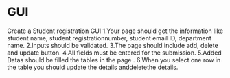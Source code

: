 # GUI
Create a Student registration GUI
1.Your page should get the information like student name, student registrationnumber, student email ID, department name. 
2.Inputs should be validated. 3.The page should include add, delete and update button. 4.All fields must be entered for the submission. 5.Added Datas should be filled the tables in the page . 6.When you select one row in the table you should update the details anddeletethe details.
